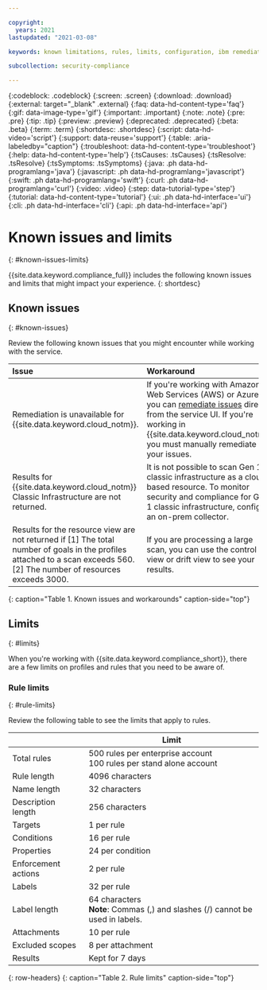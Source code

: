 ```yaml
---

copyright:
  years: 2021
lastupdated: "2021-03-08"

keywords: known limitations, rules, limits, configuration, ibm remediation, ssh key

subcollection: security-compliance

---
```


{:codeblock: .codeblock}
{:screen: .screen}
{:download: .download}
{:external: target="_blank" .external}
{:faq: data-hd-content-type='faq'}
{:gif: data-image-type='gif'}
{:important: .important}
{:note: .note}
{:pre: .pre}
{:tip: .tip}
{:preview: .preview}
{:deprecated: .deprecated}
{:beta: .beta}
{:term: .term}
{:shortdesc: .shortdesc}
{:script: data-hd-video='script'}
{:support: data-reuse='support'}
{:table: .aria-labeledby="caption"}
{:troubleshoot: data-hd-content-type='troubleshoot'}
{:help: data-hd-content-type='help'}
{:tsCauses: .tsCauses}
{:tsResolve: .tsResolve}
{:tsSymptoms: .tsSymptoms}
{:java: .ph data-hd-programlang='java'}
{:javascript: .ph data-hd-programlang='javascript'}
{:swift: .ph data-hd-programlang='swift'}
{:curl: .ph data-hd-programlang='curl'}
{:video: .video}
{:step: data-tutorial-type='step'}
{:tutorial: data-hd-content-type='tutorial'}
{:ui: .ph data-hd-interface='ui'}
{:cli: .ph data-hd-interface='cli'}
{:api: .ph data-hd-interface='api'}


# Known issues and limits
{: #known-issues-limits}

{{site.data.keyword.compliance_full}} includes the following known issues and limits that might impact your experience.
{: shortdesc}


## Known issues
{: #known-issues}

Review the following known issues that you might encounter while working with the service.

| Issue  | Workaround |
|:-------|:-----------|
| Remediation is unavailable for {{site.data.keyword.cloud_notm}}. | If you're working with Amazon Web Services (AWS) or Azure, you can [remediate issues](/docs/security-compliance?topic=security-compliance-remediation) directly from the service UI. If you're working in {{site.data.keyword.cloud_notm}}, you must manually remediate your issues. |
| Results for {{site.data.keyword.cloud_notm}} Classic Infrastructure are not returned. | It is not possible to scan Gen 1 classic infrastructure as a cloud-based resource. To monitor security and compliance for Gen 1 classic infrastructure, configure an on-prem collector. |
| Results for the resource view are not returned if [1] The total number of goals in the profiles attached to a scan exceeds 560. [2] The number of resources exceeds 3000. | If you are processing a large scan, you can use the control view or drift view to see your results. |
{: caption="Table 1. Known issues and workarounds" caption-side="top"}


## Limits
{: #limits}

When you're working with {{site.data.keyword.compliance_short}}, there are a few limits on profiles and rules that you need to be aware of.

### Rule limits
{: #rule-limits}

Review the following table to see the limits that apply to rules.

|  | Limit |
|----------------|-----------|
| Total rules | 500 rules per enterprise account</br>100 rules per stand alone account |
| Rule length | 4096 characters |
| Name length | 32 characters |
| Description length | 256 characters |
| Targets | 1 per rule |
| Conditions | 16 per rule |
| Properties | 24 per condition |
| Enforcement actions | 2 per rule |
| Labels | 32 per rule |
| Label length | 64 characters </br> **Note**: Commas (,) and slashes (/) cannot be used in labels. |
| Attachments | 10 per rule |
| Excluded scopes | 8 per attachment |
| Results | Kept for 7 days |
{: row-headers}
{: caption="Table 2. Rule limits" caption-side="top"}


